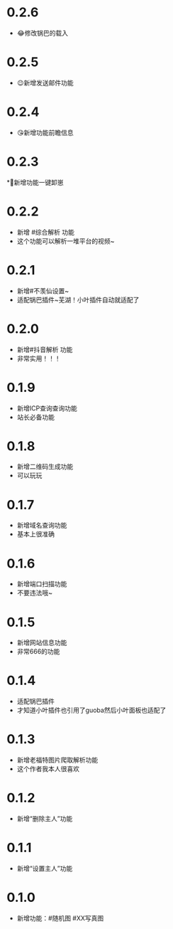 # 0.2.6
* 😂修改锅巴的载入
# 0.2.5
* 😉新增发送邮件功能
# 0.2.4
* 😘新增功能前瞻信息
# 0.2.3
*🤣新增功能一键卸崽
# 0.2.2
* 新增 #综合解析 功能
* 这个功能可以解析一堆平台的视频~
# 0.2.1
* 新增#不羡仙设置~
* 适配锅巴插件~芜湖！小叶插件自动就适配了
# 0.2.0
* 新增#抖音解析 功能
* 非常实用！！！    
# 0.1.9
* 新增ICP查询查询功能
* 站长必备功能
# 0.1.8
*  新增二维码生成功能
* 可以玩玩
# 0.1.7
* 新增域名查询功能
* 基本上很准确
# 0.1.6
*  新增端口扫描功能
* 不要违法哦~
# 0.1.5
* 新增网站信息功能
* 非常666的功能
# 0.1.4
* 适配锅巴插件
* 才知道小叶插件也引用了guoba然后小叶面板也适配了
# 0.1.3
* 新增老福特图片爬取解析功能
* 这个作者我本人很喜欢
# 0.1.2
* 新增“删除主人”功能
# 0.1.1
* 新增“设置主人”功能
# 0.1.0
* 新增功能：#随机图 #XX写真图
